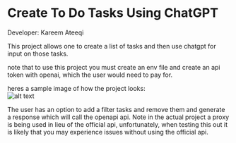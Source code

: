 # Create To Do Tasks Using ChatGPT
Developer: Kareem Ateeqi


This project allows one to create a list of tasks and then use chatgpt for input on those tasks. 

note that to use this project you must create an env file and create an api token with openai, which the user would need to pay for. 


heres a sample image of how the project looks:<br> 
![alt text](/images/sample.png)<br>

The user has an option to add a filter tasks and remove them  and generate a response which will call the openapi api. Note in the actual project a proxy is being used in lieu of the official api, unfortunately, when testing this out it is likely that you may experience issues without using the official api.





